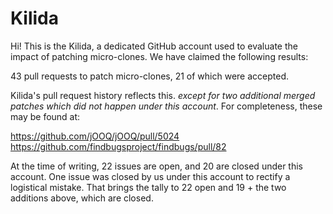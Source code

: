 # Kilida

Hi! This is the Kilida, a dedicated GitHub account used to evaluate the impact
of patching micro-clones. We have claimed the following results:

43 pull requests to patch micro-clones, 21 of which were accepted.

Kilida's pull request history reflects this. *except for two additional merged
patches which did not happen under this account*. For completeness, these may
be found at:

https://github.com/jOOQ/jOOQ/pull/5024
https://github.com/findbugsproject/findbugs/pull/82

At the time of writing, 22 issues are open, and 20 are closed under this
account. One issue was closed by us under this account to rectify a logistical
mistake. That brings the tally to 22 open and 19 + the two additions above,
which are closed.
